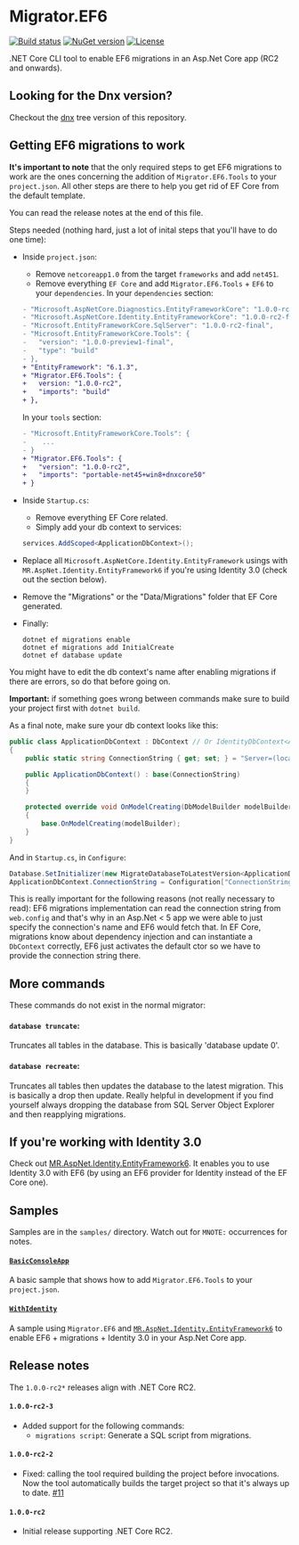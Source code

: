 # Migrator.EF6

[![Build status](https://img.shields.io/appveyor/ci/mrahhal/migrator-ef6/master.svg)](https://ci.appveyor.com/project/mrahhal/migrator-ef6)
[![NuGet version](https://img.shields.io/nuget/v/Migrator.EF6.Tools.svg)](https://www.nuget.org/packages/Migrator.EF6.Tools)
[![License](https://img.shields.io/badge/license-MIT-blue.svg)](https://opensource.org/licenses/MIT)

.NET Core CLI tool to enable EF6 migrations in an Asp.Net Core app (RC2 and onwards).

## Looking for the Dnx version?
Checkout the [dnx](https://github.com/mrahhal/Migrator.EF6/tree/dnx) tree version of this repository.

## Getting EF6 migrations to work

**It's important to note** that the only required steps to get EF6 migrations to work are the ones concerning the addition of `Migrator.EF6.Tools` to your `project.json`. All other steps are there to help you get rid of EF Core from the default template.

You can read the release notes at the end of this file.

Steps needed (nothing hard, just a lot of inital steps that you'll have to do one time):

- Inside `project.json`:
    - Remove `netcoreapp1.0` from the target `frameworks` and add `net451`.
    - Remove everything `EF Core` and add `Migrator.EF6.Tools` + `EF6` to your `dependencies`.
    In your `dependencies` section:
    ```diff
    - "Microsoft.AspNetCore.Diagnostics.EntityFrameworkCore": "1.0.0-rc2-final",
    - "Microsoft.AspNetCore.Identity.EntityFrameworkCore": "1.0.0-rc2-final",
    - "Microsoft.EntityFrameworkCore.SqlServer": "1.0.0-rc2-final",
    - "Microsoft.EntityFrameworkCore.Tools": {
    -   "version": "1.0.0-preview1-final",
    -   "type": "build"
    - },
    + "EntityFramework": "6.1.3",
    + "Migrator.EF6.Tools": {
    +   version: "1.0.0-rc2",
    +   "imports": "build"
    + },
    ```

    In your `tools` section:
    ```diff
    - "Microsoft.EntityFrameworkCore.Tools": {
    -    ...
    - }
    + "Migrator.EF6.Tools": {
    +   "version": "1.0.0-rc2",
    +   "imports": "portable-net45+win8+dnxcore50"
    + }
    ```
- Inside `Startup.cs`:
    - Remove everything EF Core related.
    - Simply add your db context to services:
    ```c#
    services.AddScoped<ApplicationDbContext>();
    ```
- Replace all `Microsoft.AspNetCore.Identity.EntityFramework` usings with `MR.AspNet.Identity.EntityFramework6` if you're using Identity 3.0 (check out the section below).
- Remove the "Migrations" or the "Data/Migrations" folder that EF Core generated.
- Finally:

    ```
    dotnet ef migrations enable
    dotnet ef migrations add InitialCreate
    dotnet ef database update
    ```

You might have to edit the db context's name after enabling migrations if there are errors, so do that before going on.

**Important:** if something goes wrong between commands make sure to build your project first with `dotnet build`.

As a final note, make sure your db context looks like this:
```c#
public class ApplicationDbContext : DbContext // Or IdentityDbContext<ApplicationUser> if you're using Identity
{
    public static string ConnectionString { get; set; } = "Server=(localdb)\\mssqllocaldb;Database=aspnet5-Web1-8443284d-add8-41f4-acd8-96cae03e401d;Trusted_Connection=True;MultipleActiveResultSets=true";

    public ApplicationDbContext() : base(ConnectionString)
    {
    }

    protected override void OnModelCreating(DbModelBuilder modelBuilder)
    {
        base.OnModelCreating(modelBuilder);
    }
}
```

And in `Startup.cs`, in `Configure`:

```c#
Database.SetInitializer(new MigrateDatabaseToLatestVersion<ApplicationDbContext, Web1.Migrations.Configuration>());
ApplicationDbContext.ConnectionString = Configuration["ConnectionStrings:DefaultConnection"];
```

This is really important for the following reasons (not really necessary to read):
EF6 migrations implementation can read the connection string from `web.config` and that's why in an Asp.Net < 5 app we were able to just specify the connection's name and EF6 would fetch that. In EF Core, migrations know about dependency injection and can instantiate a `DbContext` correctly, EF6 just activates the default ctor so we have to provide the connection string there.

## More commands
These commands do not exist in the normal migrator:

#### `database truncate`:
Truncates all tables in the database. This is basically 'database update 0'.

#### `database recreate`:
Truncates all tables then updates the database to the latest migration. This is basically a drop then update. Really helpful in development if you find yourself always dropping the database from SQL Server Object Explorer and then reapplying migrations.

## If you're working with Identity 3.0

Check out [MR.AspNet.Identity.EntityFramework6](https://github.com/mrahhal/MR.AspNet.Identity.EntityFramework6). It enables you to use Identity 3.0 with EF6 (by using an EF6 provider for Identity instead of the EF Core one).

## Samples
Samples are in the `samples/` directory. Watch out for `MNOTE:` occurrences for notes.

#### [`BasicConsoleApp`](samples/BasicConsoleApp)
A basic sample that shows how to add `Migrator.EF6.Tools` to your `project.json`.

#### [`WithIdentity`](samples/WithIdentity)
A sample using `Migrator.EF6` and [`MR.AspNet.Identity.EntityFramework6`](https://github.com/mrahhal/MR.AspNet.Identity.EntityFramework6) to enable EF6 + migrations + Identity 3.0 in your Asp.Net Core app.

## Release notes
The `1.0.0-rc2*` releases align with .NET Core RC2.

#### `1.0.0-rc2-3`
- Added support for the following commands:
  - `migrations script`: Generate a SQL script from migrations.

#### `1.0.0-rc2-2`
- Fixed: calling the tool required building the project before invocations. Now the tool automatically builds the target project so that it's always up to date. [#11](https://github.com/mrahhal/Migrator.EF6/issues/11)

#### `1.0.0-rc2`
- Initial release supporting .NET Core RC2.
